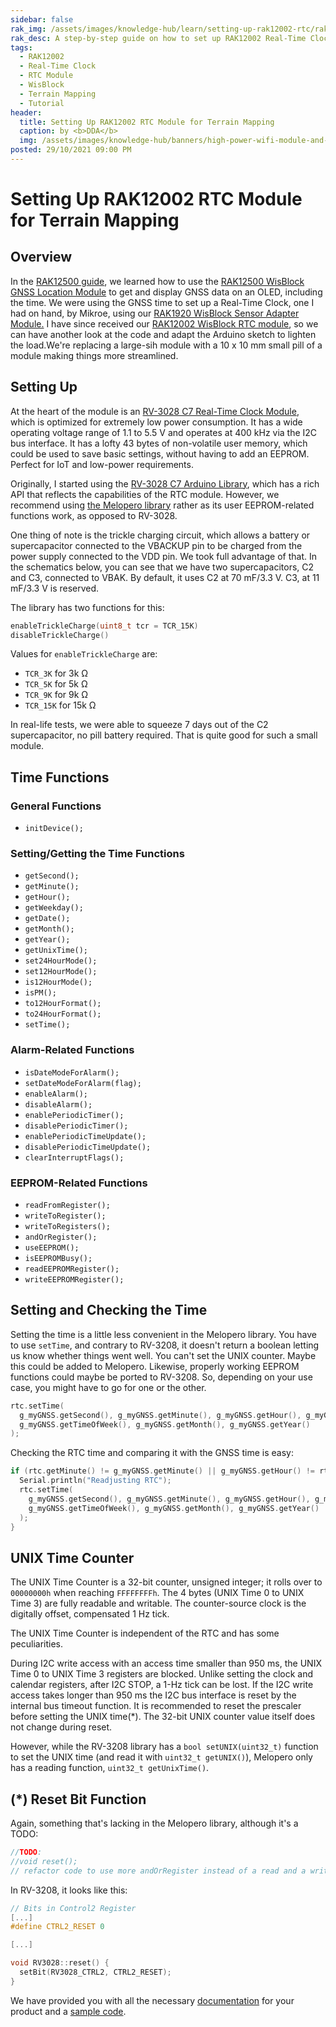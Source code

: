 ```yaml
---
sidebar: false
rak_img: /assets/images/knowledge-hub/learn/setting-up-rak12002-rtc/rak12002-rtc.png
rak_desc: A step-by-step guide on how to set up RAK12002 Real-Time Clock (RTC) Module for terrain mapping.
tags:
  - RAK12002
  - Real-Time Clock
  - RTC Module
  - WisBlock
  - Terrain Mapping
  - Tutorial
header:
  title: Setting Up RAK12002 RTC Module for Terrain Mapping
  caption: by <b>DDA</b>
  img: /assets/images/knowledge-hub/banners/high-power-wifi-module-and-power-line-communications.jpg
posted: 29/10/2021 09:00 PM
---
```


# Setting Up RAK12002 RTC Module for Terrain Mapping

## Overview

In the [RAK12500 guide](https://news.rakwireless.com/rak12500-a-gnss-module-that-talks-to-every-satellite-insight/), we learned how to use the [RAK12500 WisBlock GNSS Location Module](https://store.rakwireless.com/products/wisblock-gnss-location-module-rak12500?utm_source=WisBlockRAK12500&utm_medium=Document&utm_campaign=BuyFromStore) to get and display GNSS data on an OLED, including the time. We were using the GNSS time to set up a Real-Time Clock, one I had on hand, by Mikroe, using our [RAK1920 WisBlock Sensor Adapter Module.](https://store.rakwireless.com/products/rak1920-sensor-adapter-module?utm_source=RAK1920&utm_medium=Document&utm_campaign=BuyFromStore) I have since received our [RAK12002 WisBlock RTC module](https://store.rakwireless.com/products/rtc-module-rak12002?utm_source=RAK12002&utm_medium=Document&utm_campaign=BuyFromStore), so we can have another look at the code and adapt the Arduino sketch to lighten the load.We're replacing a large-sih module with a 10 x 10&nbsp;mm small pill of a module making things more streamlined.

<rk-img
  src="/assets/images/knowledge-hub/learn/setting-up-rak12002-rtc/1.rak12002.png"
  width="70%"
  caption="RAK12002 RTC Module Micro Crystal RV-3028-C7"
/>

## Setting Up

At the heart of the module is an [RV-3028 C7 Real-Time Clock Module](https://www.microcrystal.com/en/products/real-time-clock-rtc-modules/rv-3028-c7/), which is optimized for extremely low power consumption. It has a wide operating voltage range of 1.1 to 5.5&nbsp;V and operates at 400&nbsp;kHz via the I2C bus interface. It has a lofty 43&nbsp;bytes of non-volatile user memory, which could be used to save basic settings, without having to add an EEPROM. Perfect for IoT and low-power requirements.

Originally, I started using the [RV-3028 C7 Arduino Library](https://github.com/constiko/RV-3028_C7-Arduino_Library), which has a rich API that reflects the capabilities of the RTC module. However, we recommend using [the Melopero library](https://github.com/melopero/Melopero_RV-3028_Arduino_Library) rather as its user EEPROM-related functions work, as opposed to RV-3028.

One thing of note is the trickle charging circuit, which allows a battery or supercapacitor connected to the VBACKUP pin to be charged from the power supply connected to the VDD pin. We took full advantage of that. In the schematics below, you can see that we have two supercapacitors, C2 and C3, connected to VBAK. By default, it uses C2 at 70 mF/3.3&nbsp;V. C3, at 11 mF/3.3&nbsp;V is reserved.

The library has two functions for this:

```c
enableTrickleCharge(uint8_t tcr = TCR_15K)
disableTrickleCharge()
```

Values for `enableTrickleCharge` are:

- `TCR_3K` for 3k&nbsp;Ω
- `TCR_5K` for 5k&nbsp;Ω
- `TCR_9K` for 9k&nbsp;Ω
- `TCR_15K` for 15k&nbsp;Ω

<rk-img
  src="/assets/images/knowledge-hub/learn/setting-up-rak12002-rtc/2.trickle-charger.png"
  width="70%"
  caption="The Trickle Charger"
/>

In real-life tests, we were able to squeeze 7 days out of the C2 supercapacitor, no pill battery required. That is quite good for such a small module.

## Time Functions

### General Functions

- `initDevice();`

### Setting/Getting the Time Functions

- `getSecond();`
- `getMinute();`
- `getHour();`
- `getWeekday();`
- `getDate();`
- `getMonth();`
- `getYear();`
- `getUnixTime();`
- `set24HourMode();`
- `set12HourMode();`
- `is12HourMode();`
- `isPM();`
- `to12HourFormat();`
- `to24HourFormat();`
- `setTime();`

### Alarm-Related Functions

- `isDateModeForAlarm();`
- `setDateModeForAlarm(flag);`
- `enableAlarm();`
- `disableAlarm();`
- `enablePeriodicTimer();`
- `disablePeriodicTimer();`
- `enablePeriodicTimeUpdate();`
- `disablePeriodicTimeUpdate();`
- `clearInterruptFlags();`

### EEPROM-Related Functions

- `readFromRegister();`
- `writeToRegister();`
- `writeToRegisters();`
- `andOrRegister();`
- `useEEPROM();`
- `isEEPROMBusy();`
- `readEEPROMRegister();`
- `writeEEPROMRegister();`

## Setting and Checking the Time

Setting the time is a little less convenient in the Melopero library. You have to use `setTime`, and contrary to RV-3208, it doesn't return a boolean letting us know whether things went well. You can't set the UNIX counter. Maybe this could be added to Melopero. Likewise, properly working EEPROM functions could maybe be ported to RV-3208. So, depending on your use case, you might have to go for one or the other.

```c
rtc.setTime(
  g_myGNSS.getSecond(), g_myGNSS.getMinute(), g_myGNSS.getHour(), g_myGNSS.getDay(),
  g_myGNSS.getTimeOfWeek(), g_myGNSS.getMonth(), g_myGNSS.getYear()
);
```

Checking the RTC time and comparing it with the GNSS time is easy:

```c
if (rtc.getMinute() != g_myGNSS.getMinute() || g_myGNSS.getHour() != rtc.getHour()) {
  Serial.println("Readjusting RTC");
  rtc.setTime(
    g_myGNSS.getSecond(), g_myGNSS.getMinute(), g_myGNSS.getHour(), g_myGNSS.getDay(),
    g_myGNSS.getTimeOfWeek(), g_myGNSS.getMonth(), g_myGNSS.getYear()
  );
}
```

## UNIX Time Counter

The UNIX Time Counter is a 32-bit counter, unsigned integer; it rolls over to `00000000h` when reaching `FFFFFFFFh`. The 4&nbsp;bytes (UNIX Time 0 to UNIX Time 3) are fully readable and writable. The counter-source clock is the digitally offset, compensated 1&nbsp;Hz tick.

The UNIX Time Counter is independent of the RTC and has some peculiarities.

During I2C write access with an access time smaller than 950&nbsp;ms, the UNIX Time 0 to UNIX Time 3 registers are blocked. Unlike setting the clock and calendar registers, after I2C STOP, a 1-Hz tick can be lost. If the I2C write access takes longer than 950&nbsp;ms the I2C bus interface is reset by the internal bus timeout function. It is recommended to reset the prescaler before setting the UNIX time(*). The 32-bit UNIX counter value itself does not change during reset.

However, while the RV-3208 library has a `bool setUNIX(uint32_t)` function to set the UNIX time (and read it with `uint32_t getUNIX()`), Melopero only has a reading function, `uint32_t getUnixTime()`.

## (*) Reset Bit Function

Again, something that's lacking in the Melopero library, although it's a TODO:

```c
//TODO:
//void reset();
// refactor code to use more andOrRegister instead of a read and a write
```

In RV-3208, it looks like this:

```c
// Bits in Control2 Register
[...]
#define CTRL2_RESET 0

[...]

void RV3028::reset() {
  setBit(RV3028_CTRL2, CTRL2_RESET);
}
```

We have provided you with all the necessary [documentation](https://docs.rakwireless.com/Product-Categories/WisBlock/RAK12002/Datasheet/) for your product and a [sample code](https://github.com/Kongduino/RAK4631_RAK12500_RAK12002_OLED).
